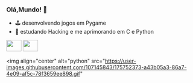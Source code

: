 ### Olá,Mundo! 🚀

- 🕹️ desenvolvendo jogos em Pygame
- 🌱 estudando Hacking e me aprimorando em C e Python

















<img height="30" width="40" src="https://cdn.jsdelivr.net/gh/devicons/devicon/icons/python/python-original.svg" /> <img height="30" width="40" src="https://cdn.jsdelivr.net/gh/devicons/devicon/icons/c/c-original.svg" />
            
            
<img align="center" alt="python" src="https://user-images.githubusercontent.com/107145843/175752373-a43b05a3-86a7-4e09-af5c-78f3659ee898.gif"
       
        


          
